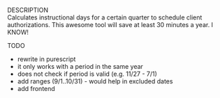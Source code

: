 
 DESCRIPTION  
   Calculates instructional days for a certain quarter to 
   schedule client authorizations. This awesome tool will save at
   least 30 minutes a year. I KNOW!

 TODO  
   - rewrite in purescript
   - it only works with a period in the same year
   - does not check if period is valid (e.g. 11/27 - 7/1)
   - add ranges (9/1..10/31) - would help in excluded dates
   - add frontend
